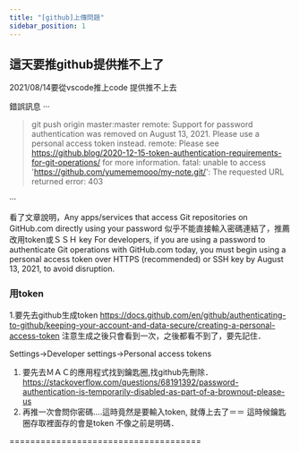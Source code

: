 ```yaml
---
title: "[github]上傳問題"
sidebar_position: 1
---
```




## 這天要推github提供推不上了

2021/08/14要從vscode推上code 提供推不上去

錯誤訊息
···
> git push origin master:master
remote: Support for password authentication was removed on August 13, 2021. Please use a personal access token instead.
remote: Please see https://github.blog/2020-12-15-token-authentication-requirements-for-git-operations/ for more information.
fatal: unable to access 'https://github.com/yumememooo/my-note.git/': The requested URL returned error: 403

···

看了文章說明，Any apps/services that access Git repositories on GitHub.com directly using your password
似乎不能直接輸入密碼連結了，推薦改用token或ＳＳＨ key
For developers, if you are using a password to authenticate Git operations with GitHub.com today, you must begin using a personal access token over HTTPS (recommended) or SSH key by August 13, 2021, to avoid disruption. 

### 用token
1.要先去github生成token
https://docs.github.com/en/github/authenticating-to-github/keeping-your-account-and-data-secure/creating-a-personal-access-token
注意生成之後只會看到一次，之後都看不到了，要先記住．

Settings->Developer settings->Personal access tokens

1. 要先去ＭＡＣ的應用程式找到鑰匙圈,找github先刪除．
https://stackoverflow.com/questions/68191392/password-authentication-is-temporarily-disabled-as-part-of-a-brownout-please-us
2. 再推一次會問你密碼....這時竟然是要輸入token, 就傳上去了＝＝
這時候鑰匙圈存取裡面存的會是token 不像之前是明碼．

=====================================
